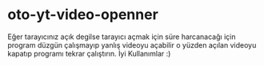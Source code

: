 # oto-yt-video-openner
Eğer tarayıcınız açık degilse tarayıcı açmak için süre harcanacağı için program düzgün çalışmayıp yanlış videoyu açabilir o yüzden açılan videoyu kapatıp programı tekrar çalıştırın.
İyi Kullanımlar :)
